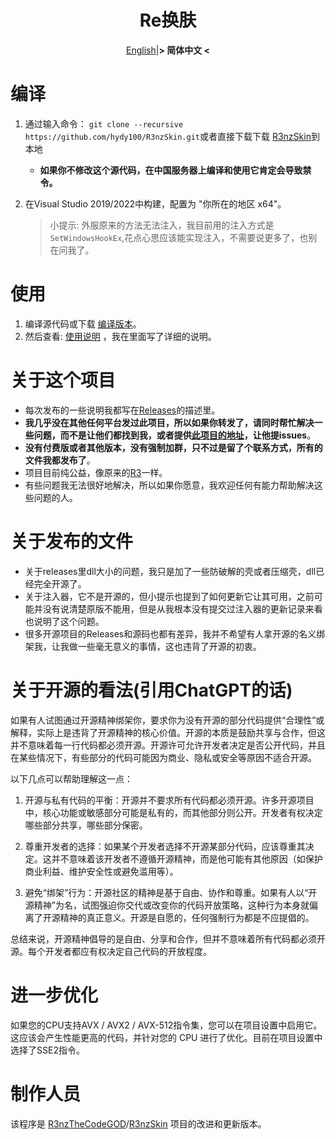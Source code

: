 <div align="center">

   # Re换肤

[English](README.md)|**&gt; 简体中文 &lt;** 

</div>

# 编译

1. 通过输入命令： `git clone --recursive https://github.com/hydy100/R3nzSkin.git`或者直接下载下载 [R3nzSkin](https://github.com/hydy100/R3nzSkin/archive/refs/heads/main.zip)到本地

   - **如果你不修改这个源代码，在中国服务器上编译和使用它肯定会导致禁令。**

2. 在Visual Studio 2019/2022中构建，配置为 "你所在的地区  x64"。

   > 小提示: 外服原来的方法无法注入，我目前用的注入方式是`SetWindowsHookEx`,花点心思应该能实现注入，不需要说更多了，也别在问我了。

# 使用

1. 编译源代码或下载 [编译版本](https://github.com/hydy100/R3nzSkin/releases/latest)。
2. 然后查看: [使用说明](https://hydy100.top/zh/) ，我在里面写了详细的说明。

# 关于这个项目

- 每次发布的一些说明我都写在[Releases](https://github.com/hydy100/R3nzSkin/releases/latest)的描述里。
- **我几乎没在其他任何平台发过此项目，所以如果你转发了，请同时帮忙解决一些问题，而不是让他们都找到我，或者提供[此项目的地址](https://github.com/hydy100/R3nzSkin)，让他提issues**。
- **没有付费版或者其他版本，没有强制加群，只不过是留了个联系方式，所有的文件我都发布了**。
- 项目目前纯公益，像原来的[R3](https://github.com/R3nzTheCodeGOD/R3nzSkin)一样。
- 有些问题我无法很好地解决，所以如果你愿意，我欢迎任何有能力帮助解决这些问题的人。
# 关于发布的文件
- 关于releases里dll大小的问题，我只是加了一些防破解的壳或者压缩壳，dll已经完全开源了。
- 关于注入器，它不是开源的，但小提示也提到了如何更新它让其可用，之前可能并没有说清楚原版不能用，但是从我根本没有提交过注入器的更新记录来看也说明了这个问题。
- 很多开源项目的Releases和源码也都有差异，我并不希望有人拿开源的名义绑架我，让我做一些毫无意义的事情，这也违背了开源的初衷。

# 关于开源的看法(引用ChatGPT的话)
如果有人试图通过开源精神绑架你，要求你为没有开源的部分代码提供“合理性”或解释，实际上是违背了开源精神的核心价值。开源的本质是鼓励共享与合作，但这并不意味着每一行代码都必须开源。开源许可允许开发者决定是否公开代码，并且在某些情况下，有些部分的代码可能因为商业、隐私或安全等原因不适合开源。

以下几点可以帮助理解这一点：

1. 开源与私有代码的平衡：开源并不要求所有代码都必须开源。许多开源项目中，核心功能或敏感部分可能是私有的，而其他部分则公开。开发者有权决定哪些部分共享，哪些部分保密。

2. 尊重开发者的选择：如果某个开发者选择不开源某部分代码，应该尊重其决定。这并不意味着该开发者不遵循开源精神，而是他可能有其他原因（如保护商业利益、维护安全性或避免滥用等）。

3. 避免“绑架”行为：开源社区的精神是基于自由、协作和尊重。如果有人以“开源精神”为名，试图强迫你交代或改变你的代码开放策略，这种行为本身就偏离了开源精神的真正意义。开源是自愿的，任何强制行为都是不应提倡的。

总结来说，开源精神倡导的是自由、分享和合作，但并不意味着所有代码都必须开源。每个开发者都应有权决定自己代码的开放程度。

# 进一步优化

如果您的CPU支持AVX / AVX2 / AVX-512指令集，您可以在项目设置中启用它。这应该会产生性能更高的代码，并针对您的 CPU 进行了优化。目前在项目设置中选择了SSE2指令。

# 制作人员

该程序是 [R3nzTheCodeGOD](https://github.com/R3nzTheCodeGOD)/[R3nzSkin](https://github.com/R3nzTheCodeGOD/R3nzSkin) 项目的改进和更新版本。
